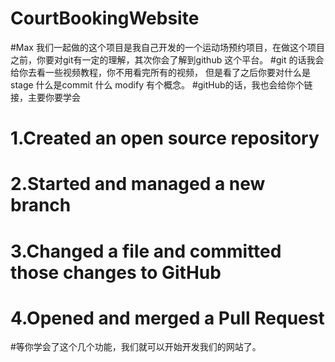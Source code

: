 # CourtBookingWebsite
#Max 我们一起做的这个项目是我自己开发的一个运动场预约项目，在做这个项目之前，你要对git有一定的理解，其次你会了解到github 这个平台。
#git 的话我会给你去看一些视频教程，你不用看完所有的视频， 但是看了之后你要对什么是stage 什么是commit 什么 modify 有个概念。
#gitHub的话，我也会给你个链接，主要你要学会
#   1.Created an open source repository
#   2.Started and managed a new branch
#   3.Changed a file and committed those changes to GitHub
#   4.Opened and merged a Pull Request
#等你学会了这个几个功能，我们就可以开始开发我们的网站了。



